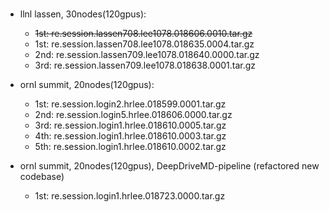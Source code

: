 #

- llnl lassen, 30nodes(120gpus): 
  - ~~1st: re.session.lassen708.lee1078.018606.0010.tar.gz~~
  - 1st: re.session.lassen708.lee1078.018635.0004.tar.gz
  - 2nd: re.session.lassen709.lee1078.018640.0000.tar.gz
  - 3rd: re.session.lassen709.lee1078.018638.0001.tar.gz

- ornl summit, 20nodes(120gpus):
  - 1st: re.session.login2.hrlee.018599.0001.tar.gz
  - 2nd: re.session.login5.hrlee.018606.0000.tar.gz
  - 3rd: re.session.login1.hrlee.018610.0005.tar.gz
  - 4th: re.session.login1.hrlee.018610.0003.tar.gz
  - 5th: re.session.login1.hrlee.018610.0002.tar.gz

- ornl summit, 20nodes(120gpus), DeepDriveMD-pipeline (refactored new codebase)
  - 1st: re.session.login1.hrlee.018723.0000.tar.gz 
